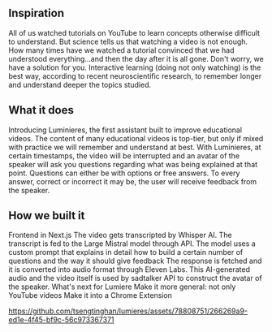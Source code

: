 ## Inspiration
All of us watched tutorials on YouTube to learn concepts otherwise difficult to understand. But science tells us that watching a video is not enough. How many times have we watched a tutorial convinced that we had understood everything...and then the day after it is all gone. Don't worry, we have a solution for you. Interactive learning (doing not only watching) is the best way, according to recent neuroscientific research, to remember longer and understand deeper the topics studied.

## What it does
Introducing Luminieres, the first assistant built to improve educational videos. The content of many educational videos is top-tier, but only if mixed with practice we will remember and understand at best. With Luminieres, at certain timestamps, the video will be interrupted and an avatar of the speaker will ask you questions regarding what was being explained at that point. Questions can either be with options or free answers. To every answer, correct or incorrect it may be, the user will receive feedback from the speaker.

## How we built it
Frontend in Next.js
The video gets transcripted by Whisper AI.
The transcript is fed to the Large Mistral model through API. The model uses a custom prompt that explains in detail how to build a certain number of questions and the way it should give feedback
The response is fetched and it is converted into audio format through Eleven Labs.
This AI-generated audio and the video itself is used by sadtalker API to construct the avatar of the speaker.
What's next for Lumiere
Make it more general: not only YouTube videos
Make it into a Chrome Extension

https://github.com/tsengtinghan/lumieres/assets/78808751/266269a9-ed1e-4f45-bf9c-56c973367371
